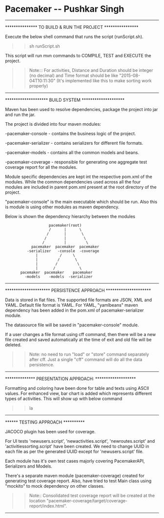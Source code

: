 # Pacemaker -- Pushkar Singh
------------------------------------------------------------------------------------------------------------------------


***************  TO BUILD & RUN THE PROJECT ****************


Execute the below shell command that runs the script (runScript.sh).
>>  sh runScript.sh

This script will run mvn commands to COMPILE, TEST and EXECUTE the project.

>> Note:::
>> For activities, Distance and Duration should be integer (no decimal)
and
>> Time format should be like "2015-08-04T10:11:30" (It's implemented like this to make sorting work properly)

------------------------------------------------------------------------------------------------------------------------



******************** BUILD SYSTEM ********************


Maven has been used to resolve dependencies, package the project into jar and run the jar.

The project is divided into four maven modules:

 -pacemaker-console - contains the business logic of the project.
 
 -pacemaker-serializer - contains serializers for different file formats.
 
 -pacemaker-models - contains all the common models and beans.
 
 -pacemaker-coverage - responsible for generating one aggregate test coverage report for all the modules.
 
Module specific dependencies are kept int the respective pom.xml of the modules. While the common dependencies used
across all the four modules are included in parent pom.xml present at the root directory of the project.

"pacemaker-console" is the main executable which should be run.
Also this is module is using other modules as maven dependency.

Below is shown the dependency hierarchy between the modules

                        pacemaker(root)
                        /      |      \
                       /       |       \
                      /        |        \
                     /         |         \
                pacemaker  pacemaker  pacemaker
              -serializer   -console  -coverage
                  |          /     \
                  |         /       \
                  |        /         \
                  |       /           \
           pacemaker  pacemaker    pacemaker
             -models    -models  -serializer  


------------------------------------------------------------------------------------------------------------------------



********************* PERSISTENCE APPROACH *********************


Data is stored in flat files. The supported file formats are JSON, XML and YAML. Default file format is YAML.
For YAML, "yamlbeans" maven dependency has been added in the pom.xml of pacemaker-serializer module.

The datasource file will be saved in "pacemaker-console" module.

If a user changes a file format using cff command, then there will be a new file created and saved automatically
at the time of exit and old file will be deleted.

>> Note: no need to run "load" or "store" command separately after cff. 
      Just a single "cff" command will do all the data persistence. 


------------------------------------------------------------------------------------------------------------------------



**************  PRESENTATION APPROACH: *******************


Formatting and coloring have been done for table and texts using ASCII values.
For enhanced view, bar chart is added which represents different types of activities.
This will show up with below command
>> la <user-id>


------------------------------------------------------------------------------------------------------------------------



****** TESTING APPROACH **********


JACOCO plugin has been used for coverage.

For UI tests 'newusers.script', 'newactivities.script', 'newroutes.script' and 'activitiessorting.script' have been created.
We need to change UUID in each file as per the generated UUID except for 'newusers.script' file.

Each module has it's own test cases majorly covering PacemakerAPI, Serializers and Models.

There's a separate maven module (pacemaker-coverage) created for generating test coverage report.
Also, have tried to test Main class using "mockito" to mock dependency on other classes.

>> Note:: Consolidated test coverage report will be created at the location
  "pacemaker-coverage/target/coverage-report/index.html".


------------------------------------------------------------------------------------------------------------------------



 
 